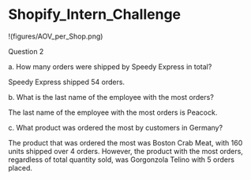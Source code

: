 # Shopify_Intern_Challenge

!(figures/AOV_per_Shop.png)

Question 2

a.	How many orders were shipped by Speedy Express in total?

Speedy Express shipped 54 orders.

b.	What is the last name of the employee with the most orders?

The last name of the employee with the most orders is Peacock.

c.	What product was ordered the most by customers in Germany?

The product that was ordered the most was Boston Crab Meat, with 160 units shipped over 4 orders. However, the product with the most orders, regardless of total quantity sold, was Gorgonzola Telino with 5 orders placed.

